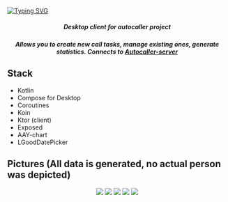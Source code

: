 [![Typing SVG](https://readme-typing-svg.herokuapp.com?font=Fira+Code&size=74&color=F76A6A&center=true&vCenter=true&repeat=false&random=false&width=1200&height=80&lines=Autocaller)](https://git.io/typing-svg)
<h5 align="center">Desktop client for autocaller project</h5>

<h5 align="center">Allows you to create new call tasks, manage existing ones, generate statistics. Connects to <a href="https://github.com/DreXASK/Autocaller-server">Autocaller-server</a> </h5>


## Stack
- Kotlin
- Compose for Desktop
- Coroutines
- Koin
- Ktor (client)
- Exposed
- AAY-chart
- LGoodDatePicker

## Pictures (All data is generated, no actual person was depicted)
<p align="center">
  <img src="https://i.ibb.co/VYhJnsZ/1.png"/>
  <img src="https://i.ibb.co/6ZKH2KR/2.png"/>
  <img src="https://i.ibb.co/cFw1S8m/3.png"/>
  <img src="https://i.ibb.co/WcQ6x5S/4.png"/>
  <img src="https://i.ibb.co/mX7VD01/5.png"/>
</p>
